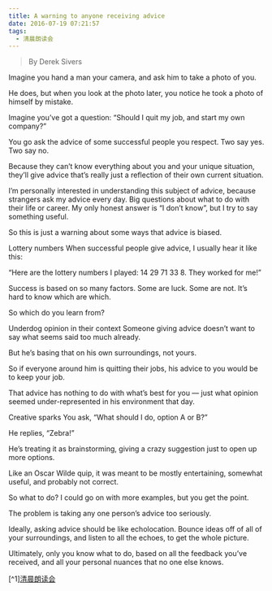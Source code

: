 ```yaml
---
title: A warning to anyone receiving advice
date: 2016-07-19 07:21:57
tags:
  - 清晨朗读会
---
```


> By Derek Sivers

Imagine you hand a man your camera, and ask him to take a photo of you.

<!-- more -->
He does, but when you look at the photo later, you notice he took a photo of himself by mistake.

Imagine you’ve got a question: “Should I quit my job, and start my own company?”

You go ask the advice of some successful people you respect. Two say yes. Two say no.

Because they can’t know everything about you and your unique situation, they’ll give advice that’s really just a reflection of their own current situation.

I’m personally interested in understanding this subject of advice, because strangers ask my advice every day. Big questions about what to do with their life or career. My only honest answer is “I don’t know”, but I try to say something useful.

So this is just a warning about some ways that advice is biased.

Lottery numbers
When successful people give advice, I usually hear it like this:

“Here are the lottery numbers I played: 14 29 71 33 8. They worked for me!”

Success is based on so many factors. Some are luck. Some are not. It’s hard to know which are which.

So which do you learn from?

Underdog opinion in their context
Someone giving advice doesn’t want to say what seems said too much already.

But he’s basing that on his own surroundings, not yours.

So if everyone around him is quitting their jobs, his advice to you would be to keep your job.

That advice has nothing to do with what’s best for you — just what opinion seemed under-represented in his environment that day.

Creative sparks
You ask, “What should I do, option A or B?”

He replies, “Zebra!”

He’s treating it as brainstorming, giving a crazy suggestion just to open up more options.

Like an Oscar Wilde quip, it was meant to be mostly entertaining, somewhat useful, and probably not correct.

So what to do?
I could go on with more examples, but you get the point.

The problem is taking any one person’s advice too seriously.

Ideally, asking advice should be like echolocation. Bounce ideas off of all of your surroundings, and listen to all the echoes, to get the whole picture.

Ultimately, only you know what to do, based on all the feedback you’ve received, and all your personal nuances that no one else knows.


[^1][清晨朗读会](https://mp.weixin.qq.com/s?__biz=MzI1NzIyNjU4Ng==&mid=2247483962&idx=1&sn=ef65a8fc805136bcdc438c49309f7872&scene=1&srcid=0719mSBz8BACRUqrTXIuAXsI&key=77421cf58af4a6538a57e060534bd806911d537d41ace1fe38624c51cc5707fbfbef446e341300fdf117e0027c5d1c18&ascene=0&uin=MTMzOTQ1ODU2MA%3D%3D&devicetype=iMac+MacBookPro11%2C2+OSX+OSX+10.11.5+build(15F34)&version=11020201&pass_ticket=LLWGqBPiw7wZLR7v3rQ0veVFgk6JVjpE4JTWJboeO0zBW0VxW672IeaLM2sJ3ObP)
